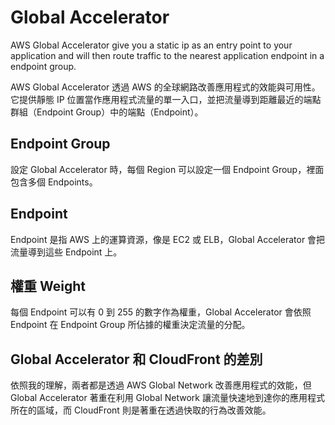 # Global Accelerator

AWS Global Accelerator give you a static ip as an entry point to your application and will then route traffic to the nearest application endpoint in a endpoint group.

AWS Global Accelerator 透過 AWS 的全球網路改善應用程式的效能與可用性。它提供靜態 IP 位置當作應用程式流量的單一入口，並把流量導到距離最近的端點群組（Endpoint Group）中的端點（Endpoint）。

## Endpoint Group

設定 Global Accelerator 時，每個 Region 可以設定一個 Endpoint Group，裡面包含多個 Endpoints。

## Endpoint

Endpoint 是指 AWS 上的運算資源，像是 EC2 或 ELB，Global Accelerator 會把流量導到這些 Endpoint 上。

## 權重 Weight

每個 Endpoint 可以有 0 到 255 的數字作為權重，Global Accelerator 會依照 Endpoint 在 Endpoint Group 所佔據的權重決定流量的分配。

## Global Accelerator 和 CloudFront 的差別

依照我的理解，兩者都是透過 AWS Global Network 改善應用程式的效能，但 Global Accelerator 著重在利用 Global Network 讓流量快速地到達你的應用程式所在的區域，而 CloudFront 則是著重在透過快取的行為改善效能。
